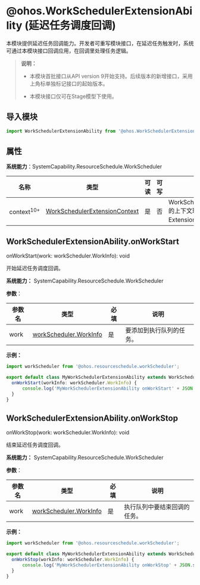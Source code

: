 # @ohos.WorkSchedulerExtensionAbility (延迟任务调度回调)

本模块提供延迟任务回调能力。开发者可重写模块接口，在延迟任务触发时，系统可通过本模块接口回调应用，在回调里处理任务逻辑。

>  **说明：**
>
>  - 本模块首批接口从API version 9开始支持。后续版本的新增接口，采用上角标单独标记接口的起始版本。
>
>  - 本模块接口仅可在Stage模型下使用。

## 导入模块

```ts
import WorkSchedulerExtensionAbility from '@ohos.WorkSchedulerExtensionAbility';
```

## 属性

**系统能力**：SystemCapability.ResourceSchedule.WorkScheduler

| 名称 | 类型 | 可读 | 可写 | 说明 |
| -------- | -------- | -------- | -------- | -------- |
| context<sup>10+</sup> | [WorkSchedulerExtensionContext](js-apis-inner-application-WorkSchedulerExtensionContext.md)  | 是 | 否 | WorkSchedulerExtension的上下文环境，继承自ExtensionContext。 |

## WorkSchedulerExtensionAbility.onWorkStart

onWorkStart(work: workScheduler.WorkInfo): void

开始延迟任务调度回调。

**系统能力：** SystemCapability.ResourceSchedule.WorkScheduler

**参数**：

| 参数名  | 类型                                       | 必填   | 说明             |
| ---- | ---------------------------------------- | ---- | -------------- |
| work | [workScheduler.WorkInfo](js-apis-resourceschedule-workScheduler.md#workinfo) | 是    | 要添加到执行队列的任务。 |

**示例：** 

  ```ts
  import workScheduler from '@ohos.resourceschedule.workScheduler';

  export default class MyWorkSchedulerExtensionAbility extends WorkSchedulerExtensionAbility {
    onWorkStart(workInfo: workScheduler.WorkInfo) {
        console.log('MyWorkSchedulerExtensionAbility onWorkStart' + JSON.stringify(workInfo));
    }
  }
  ```

## WorkSchedulerExtensionAbility.onWorkStop

onWorkStop(work: workScheduler.WorkInfo): void

结束延迟任务调度回调。

**系统能力：** SystemCapability.ResourceSchedule.WorkScheduler

**参数**：

| 参数名  | 类型                                       | 必填   | 说明             |
| ---- | ---------------------------------------- | ---- | -------------- |
| work | [workScheduler.WorkInfo](js-apis-resourceschedule-workScheduler.md#workinfo) | 是    | 执行队列中要结束回调的任务。 |


**示例：** 

  ```ts
  import workScheduler from '@ohos.resourceschedule.workScheduler';

  export default class MyWorkSchedulerExtensionAbility extends WorkSchedulerExtensionAbility {
    onWorkStop(workInfo: workScheduler.WorkInfo) {
        console.log('MyWorkSchedulerExtensionAbility onWorkStop' + JSON.stringify(workInfo));
    }
  }
  ```